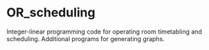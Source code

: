 # OR_scheduling
Integer-linear programming code for operating room timetabling and scheduling. Additional programs for generating graphs.
